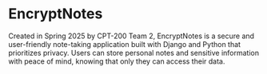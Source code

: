 # EncryptNotes
Created in Spring 2025 by CPT-200 Team 2, EncryptNotes is a secure and user-friendly note-taking application built with Django and Python that prioritizes privacy. Users can store personal notes and sensitive information with peace of mind, knowing that only they can access their data.